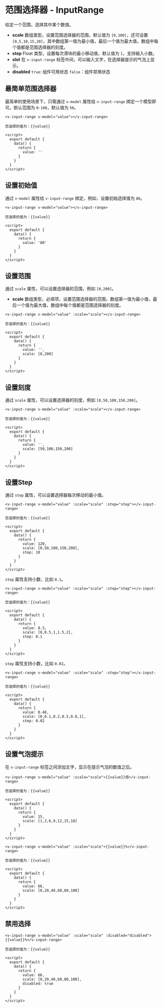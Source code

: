 # 范围选择器 - InputRange

给定一个范围，选择其中某个数值。

* **scale** 数组类型，设置范围选择器的范围，默认值为 `[0,100]`，还可设置 `[0,5,10,15,20]`，其中数组第一值为最小值，最后一个值为最大值，数组中每个值都是范围选择器的刻度。
* **step** Float 类型，设置每次滑块的最小移动值，默认值为 `1`，支持输入小数。
* **slot** 在 `v-input-range` 标签中间，可以输入文字，在选择器提示的气泡上显示。
* **disabled** `true`: 组件可用状态 `false`：组件禁用状态


## 最简单范围选择器

最简单的使用场景下，只需通过 `v-model` 属性给 `v-input-range` 绑定一个模型即可。默认范围为 `0-100`，默认值为 `50`。

```vue
<v-input-range v-model="value"></v-input-range>

您选择的值为：{{value}}

<script>
  export default {
    data() {
      return {
        value: ''
      }
    }
  }
</script>
```

## 设置初始值

通过 `v-model` 属性给 `v-input-range` 绑定，例如，设置初始选择值为 `80`。

```vue
<v-input-range v-model="value"></v-input-range>

您选择的值为：{{value}}

<script>
  export default {
    data() {
      return {
        value: '80'
      }
    }
  }
</script>
```

## 设置范围

通过 `scale` 属性，可以设置选择器的范围，例如 `[0,200]`。

* **scale** 数组类型，必填项，设置范围选择器的范围，数组第一值为最小值，最后一个值为最大值，数组中每个值都是范围选择器的刻度。

```vue
<v-input-range v-model="value" :scale="scale"></v-input-range>

您选择的值为：{{value}}

<script>
  export default {
    data() {
      return {
        value: '',
        scale: [0,200]
      }
    }
  }
</script>
```

## 设置刻度

通过 `scale` 属性，可以设置选择器的刻度，例如 `[0,50,100,150,200]`。


```vue
<v-input-range v-model="value" :scale="scale"></v-input-range>

您选择的值为：{{value}}

<script>
  export default {
    data() {
      return {
        value: '',
        scale: [50,100,150,200]
      }
    }
  }
</script>
```

## 设置Step

通过 `step` 属性，可以设置选择器每次移动的最小值。

```vue
<v-input-range v-model="value" :scale="scale" :step="step"></v-input-range>

您选择的值为：{{value}}

<script>
  export default {
    data() {
      return {
        value: 120,
        scale: [0,50,100,150,200],
        step: 10
      }
    }
  }
</script>
```

 `step` 属性支持小数，比如 `0.1`。

```vue
<v-input-range v-model="value" :scale="scale" :step="step"></v-input-range>

您选择的值为：{{value}}

<script>
  export default {
    data() {
      return {
        value: 0.3,
        scale: [0,0.5,1,1.5,2],
        step: 0.1
      }
    }
  }
</script>
```

 `step` 属性支持小数，比如 `0.02`。

```vue
<v-input-range v-model="value" :scale="scale" :step="step"></v-input-range>

您选择的值为：{{value}}

<script>
  export default {
    data() {
      return {
        value: 0.48,
        scale: [0,0.1,0.2,0.5,0.8,1],
        step: 0.02
      }
    }
  }
</script>
```

## 设置气泡提示

在 `v-input-range` 标签之间添加文字，显示在提示气泡的数值之后。

```vue
<v-input-range v-model="value" :scale="scale">{{value}}倍</v-input-range>

您选择的值为：{{value}}

<script>
  export default {
    data() {
      return {
        value: 15,
        scale: [1,3,6,9,12,15,18]
      }
    }
  }
</script>
```

```vue
<v-input-range v-model="value" :scale="scale">{{value}}%</v-input-range>

您选择的值为：{{value}}

<script>
  export default {
    data() {
      return {
        value: 66,
        scale: [0,20,40,60,80,100]
      }
    }
  }
</script>
```

## 禁用选择

```vue
<v-input-range v-model="value" :scale="scale" :disabled="disabled">{{value}}%</v-input-range>

您选择的值为：{{value}}

<script>
  export default {
    data() {
      return {
        value: 66,
        scale: [0,20,40,60,80,100],
        disabled: true
      }
    }
  }
</script>
```
